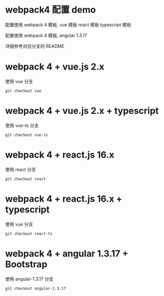 # webpack4 配置 demo

配置使用 webpack 4 模板, vue 模板 react 模板 typescript 模板

配置使用 webpack 4 模板, angular 1.3.17

详细参考对应分支的 README

# webpack 4 + vue.js 2.x

使用 vue 分支

`git checkout vue`

# webpack 4 + vue.js 2.x + typescript

使用 vue-ts 分支

`git checkout vue-ts`

# webpack 4 + react.js 16.x

使用 react 分支

`git checkout react`

# webpack 4 + react.js 16.x + typescript

使用 vue 分支

`git checkout react-ts`

# webpack 4 + angular 1.3.17 + Bootstrap

使用 angular-1.3.17 分支

`git checkout angular-1.3.17`